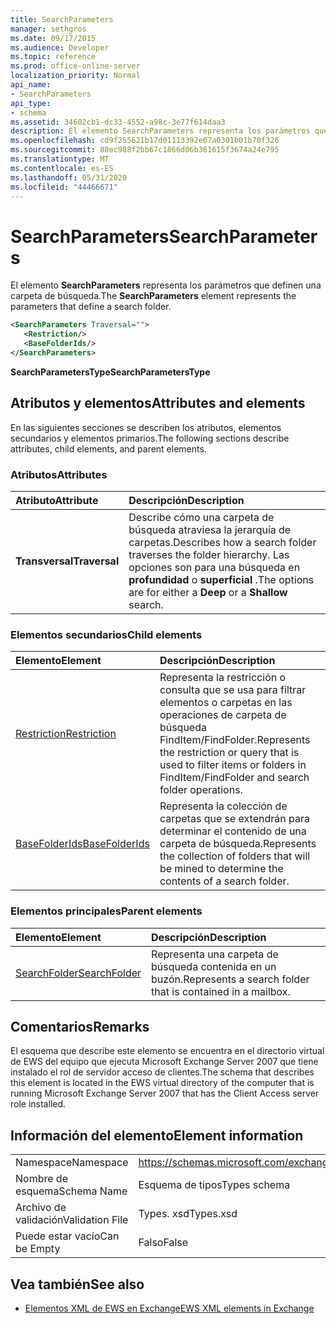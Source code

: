 ```yaml
---
title: SearchParameters
manager: sethgros
ms.date: 09/17/2015
ms.audience: Developer
ms.topic: reference
ms.prod: office-online-server
localization_priority: Normal
api_name:
- SearchParameters
api_type:
- schema
ms.assetid: 34602cb1-dc33-4552-a98c-3e77f614daa3
description: El elemento SearchParameters representa los parámetros que definen una carpeta de búsqueda.
ms.openlocfilehash: cd9f255621b17d01113392e67a0301b01b70f326
ms.sourcegitcommit: 88ec988f2bb67c1866d06b361615f3674a24e795
ms.translationtype: MT
ms.contentlocale: es-ES
ms.lasthandoff: 05/31/2020
ms.locfileid: "44466671"
---
```

# <a name="searchparameters"></a><span data-ttu-id="aee2e-103">SearchParameters</span><span class="sxs-lookup"><span data-stu-id="aee2e-103">SearchParameters</span></span>

<span data-ttu-id="aee2e-104">El elemento **SearchParameters** representa los parámetros que definen una carpeta de búsqueda.</span><span class="sxs-lookup"><span data-stu-id="aee2e-104">The **SearchParameters** element represents the parameters that define a search folder.</span></span> 
  
```xml
<SearchParameters Traversal="">
   <Restriction/>
   <BaseFolderIds/>
</SearchParameters>
```

 <span data-ttu-id="aee2e-105">**SearchParametersType**</span><span class="sxs-lookup"><span data-stu-id="aee2e-105">**SearchParametersType**</span></span>
## <a name="attributes-and-elements"></a><span data-ttu-id="aee2e-106">Atributos y elementos</span><span class="sxs-lookup"><span data-stu-id="aee2e-106">Attributes and elements</span></span>

<span data-ttu-id="aee2e-107">En las siguientes secciones se describen los atributos, elementos secundarios y elementos primarios.</span><span class="sxs-lookup"><span data-stu-id="aee2e-107">The following sections describe attributes, child elements, and parent elements.</span></span>
  
### <a name="attributes"></a><span data-ttu-id="aee2e-108">Atributos</span><span class="sxs-lookup"><span data-stu-id="aee2e-108">Attributes</span></span>

|<span data-ttu-id="aee2e-109">**Atributo**</span><span class="sxs-lookup"><span data-stu-id="aee2e-109">**Attribute**</span></span>|<span data-ttu-id="aee2e-110">**Descripción**</span><span class="sxs-lookup"><span data-stu-id="aee2e-110">**Description**</span></span>|
|:-----|:-----|
|<span data-ttu-id="aee2e-111">**Transversal**</span><span class="sxs-lookup"><span data-stu-id="aee2e-111">**Traversal**</span></span> <br/> |<span data-ttu-id="aee2e-112">Describe cómo una carpeta de búsqueda atraviesa la jerarquía de carpetas.</span><span class="sxs-lookup"><span data-stu-id="aee2e-112">Describes how a search folder traverses the folder hierarchy.</span></span> <span data-ttu-id="aee2e-113">Las opciones son para una búsqueda en **profundidad** o **superficial** .</span><span class="sxs-lookup"><span data-stu-id="aee2e-113">The options are for either a **Deep** or a **Shallow** search.</span></span>  <br/> |
   
### <a name="child-elements"></a><span data-ttu-id="aee2e-114">Elementos secundarios</span><span class="sxs-lookup"><span data-stu-id="aee2e-114">Child elements</span></span>

|<span data-ttu-id="aee2e-115">**Elemento**</span><span class="sxs-lookup"><span data-stu-id="aee2e-115">**Element**</span></span>|<span data-ttu-id="aee2e-116">**Descripción**</span><span class="sxs-lookup"><span data-stu-id="aee2e-116">**Description**</span></span>|
|:-----|:-----|
|[<span data-ttu-id="aee2e-117">Restriction</span><span class="sxs-lookup"><span data-stu-id="aee2e-117">Restriction</span></span>](restriction.md) <br/> |<span data-ttu-id="aee2e-118">Representa la restricción o consulta que se usa para filtrar elementos o carpetas en las operaciones de carpeta de búsqueda FindItem/FindFolder.</span><span class="sxs-lookup"><span data-stu-id="aee2e-118">Represents the restriction or query that is used to filter items or folders in FindItem/FindFolder and search folder operations.</span></span>  <br/> |
|[<span data-ttu-id="aee2e-119">BaseFolderIds</span><span class="sxs-lookup"><span data-stu-id="aee2e-119">BaseFolderIds</span></span>](basefolderids.md) <br/> |<span data-ttu-id="aee2e-120">Representa la colección de carpetas que se extendrán para determinar el contenido de una carpeta de búsqueda.</span><span class="sxs-lookup"><span data-stu-id="aee2e-120">Represents the collection of folders that will be mined to determine the contents of a search folder.</span></span>  <br/> |
   
### <a name="parent-elements"></a><span data-ttu-id="aee2e-121">Elementos principales</span><span class="sxs-lookup"><span data-stu-id="aee2e-121">Parent elements</span></span>

|<span data-ttu-id="aee2e-122">**Elemento**</span><span class="sxs-lookup"><span data-stu-id="aee2e-122">**Element**</span></span>|<span data-ttu-id="aee2e-123">**Descripción**</span><span class="sxs-lookup"><span data-stu-id="aee2e-123">**Description**</span></span>|
|:-----|:-----|
|[<span data-ttu-id="aee2e-124">SearchFolder</span><span class="sxs-lookup"><span data-stu-id="aee2e-124">SearchFolder</span></span>](searchfolder.md) <br/> |<span data-ttu-id="aee2e-125">Representa una carpeta de búsqueda contenida en un buzón.</span><span class="sxs-lookup"><span data-stu-id="aee2e-125">Represents a search folder that is contained in a mailbox.</span></span>  <br/> |
   
## <a name="remarks"></a><span data-ttu-id="aee2e-126">Comentarios</span><span class="sxs-lookup"><span data-stu-id="aee2e-126">Remarks</span></span>

<span data-ttu-id="aee2e-127">El esquema que describe este elemento se encuentra en el directorio virtual de EWS del equipo que ejecuta Microsoft Exchange Server 2007 que tiene instalado el rol de servidor acceso de clientes.</span><span class="sxs-lookup"><span data-stu-id="aee2e-127">The schema that describes this element is located in the EWS virtual directory of the computer that is running Microsoft Exchange Server 2007 that has the Client Access server role installed.</span></span>
  
## <a name="element-information"></a><span data-ttu-id="aee2e-128">Información del elemento</span><span class="sxs-lookup"><span data-stu-id="aee2e-128">Element information</span></span>

|||
|:-----|:-----|
|<span data-ttu-id="aee2e-129">Namespace</span><span class="sxs-lookup"><span data-stu-id="aee2e-129">Namespace</span></span>  <br/> |https://schemas.microsoft.com/exchange/services/2006/types  <br/> |
|<span data-ttu-id="aee2e-130">Nombre de esquema</span><span class="sxs-lookup"><span data-stu-id="aee2e-130">Schema Name</span></span>  <br/> |<span data-ttu-id="aee2e-131">Esquema de tipos</span><span class="sxs-lookup"><span data-stu-id="aee2e-131">Types schema</span></span>  <br/> |
|<span data-ttu-id="aee2e-132">Archivo de validación</span><span class="sxs-lookup"><span data-stu-id="aee2e-132">Validation File</span></span>  <br/> |<span data-ttu-id="aee2e-133">Types. xsd</span><span class="sxs-lookup"><span data-stu-id="aee2e-133">Types.xsd</span></span>  <br/> |
|<span data-ttu-id="aee2e-134">Puede estar vacío</span><span class="sxs-lookup"><span data-stu-id="aee2e-134">Can be Empty</span></span>  <br/> |<span data-ttu-id="aee2e-135">Falso</span><span class="sxs-lookup"><span data-stu-id="aee2e-135">False</span></span>  <br/> |
   
## <a name="see-also"></a><span data-ttu-id="aee2e-136">Vea también</span><span class="sxs-lookup"><span data-stu-id="aee2e-136">See also</span></span>



- [<span data-ttu-id="aee2e-137">Elementos XML de EWS en Exchange</span><span class="sxs-lookup"><span data-stu-id="aee2e-137">EWS XML elements in Exchange</span></span>](ews-xml-elements-in-exchange.md)

